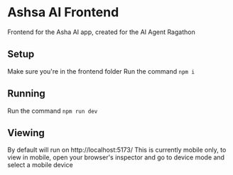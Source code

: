 # Ashsa AI Frontend

Frontend for the Asha AI app, created for the AI Agent Ragathon

## Setup

Make sure you're in the frontend folder
Run the command `npm i`

## Running

Run the command `npm run dev`

## Viewing

By default will run on http://localhost:5173/
This is currently mobile only, to view in mobile, open your browser's inspector and go to device mode and select a mobile device
